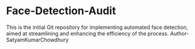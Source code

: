 # Face-Detection-Audit
This is the initial Git repository for implementing automated face detection, aimed at streamlining and enhancing the efficiency of the process.
Author-SatyamKumarChowdhury
                                                                                                                                                                                                                                                           
